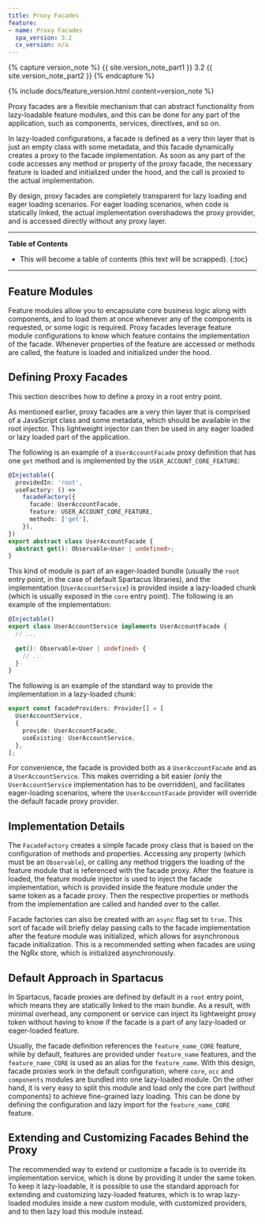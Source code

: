 ```yaml
---
title: Proxy Facades
feature:
- name: Proxy Facades
  spa_version: 3.2
  cx_version: n/a
---
```


{% capture version_note %}
{{ site.version_note_part1 }} 3.2 {{ site.version_note_part2 }}
{% endcapture %}

{% include docs/feature_version.html content=version_note %}

Proxy facades are a flexible mechanism that can abstract functionality from lazy-loadable feature modules, and this can be done for any part of the application, such as components, services, directives, and so on.

In lazy-loaded configurations, a facade is defined as a very thin layer that is just an empty class with some metadata, and this facade dynamically creates a proxy to the facade implementation. As soon as any part of the code accesses any method or property of the proxy facade, the necessary feature is loaded and initialized under the hood, and the call is proxied to the actual implementation.

By design, proxy facades are completely transparent for lazy loading and eager loading scenarios. For eager loading scenarios, when code is statically linked, the actual implementation overshadows the proxy provider, and is accessed directly without any proxy layer.

***

**Table of Contents**

- This will become a table of contents (this text will be scrapped).
{:toc}

***

## Feature Modules

Feature modules allow you to encapsulate core business logic along with components, and to load them at once whenever any of the components is requested, or some logic is required. Proxy facades leverage feature module configurations to know which feature contains the implementation of the facade. Whenever properties of the feature are accessed or methods are called, the feature is loaded and initialized under the hood.

## Defining Proxy Facades

This section describes how to define a proxy in a root entry point.

As mentioned earlier, proxy facades are a very thin layer that is comprised of a JavaScript class and some metadata, which should be available in the root injector. This lightweight injector can then be used in any eager loaded or lazy loaded part of the application.

The following is an example of a `UserAccountFacade` proxy definition that has one `get` method and is implemented by the `USER_ACCOUNT_CORE_FEATURE`:

```typescript
@Injectable({
  providedIn: 'root',
  useFactory: () =>
    facadeFactory({
      facade: UserAccountFacade,
      feature: USER_ACCOUNT_CORE_FEATURE,
      methods: ['get'],
    }),
})
export abstract class UserAccountFacade {
  abstract get(): Observable<User | undefined>;
}
```

This kind of module is part of an eager-loaded bundle (usually the `root` entry point, in the case of default Spartacus libraries), and the implementation (`UserAccountService`) is provided inside a lazy-loaded chunk (which is usually exposed in the `core` entry point). The following is an example of the implementation:

```typescript
@Injectable()
export class UserAccountService implements UserAccountFacade {
  // ...
    
  get(): Observable<User | undefined> {
    // ...
  }
}
```

The following is an example of the standard way to provide the implementation in a lazy-loaded chunk:

```typescript
export const facadeProviders: Provider[] = [
  UserAccountService,
  {
    provide: UserAccountFacade,
    useExisting: UserAccountService,
  },
];
```

For convenience, the facade is provided both as a `UserAccountFacade` and as a `UserAccountService`. This makes overriding a bit easier (only the `UserAccountService` implementation has to be overridden), and facilitates eager-loading scenarios, where the `UserAccountFacade` provider will override the default facade proxy provider.

## Implementation Details

The `FacadeFactory` creates a simple facade proxy class that is based on the configuration of methods and properties. Accessing any property (which must be an `Observable`), or calling any method triggers the loading of the feature module that is referenced with the facade proxy. After the feature is loaded, the feature module injector is used to inject the facade implementation, which is provided inside the feature module under the same token as a facade proxy. Then the respective properties or methods from the implementation are called and handed over to the caller.

Facade factories can also be created with an `async` flag set to `true`. This sort of facade will briefly delay passing calls to the facade implementation after the feature module was initialized, which allows for asynchronous facade initialization. This is a recommended setting when facades are using the NgRx store, which is initialized asynchronously.

## Default Approach in Spartacus

In Spartacus, facade proxies are defined by default in a `root` entry point, which means they are statically linked to the main bundle. As a result, with minimal overhead, any component or service can inject its lightweight proxy token without having to know if the facade is a part of any lazy-loaded or eager-loaded feature.

Usually, the facade definition references the `feature_name_CORE` feature, while by default, features are provided under `feature_name` features, and the `feature_name_CORE` is used as an alias for the `feature_name`. With this design, facade proxies work in the default configuration, where `core`, `occ` and `components` modules are bundled into one lazy-loaded module. On the other hand, it is very easy to split this module and load only the core part (without components) to achieve fine-grained lazy loading. This can be done by defining the configuration and lazy import for the `feature_name_CORE` feature.

## Extending and Customizing Facades Behind the Proxy

The recommended way to extend or customize a facade is to override its implementation service, which is done by providing it under the same token. To keep it lazy-loadable, it is possible to use the standard approach for extending and customizing lazy-loaded features, which is to wrap lazy-loaded modules inside a new custom module, with customized providers, and to then lazy load this module instead.
